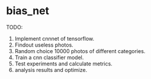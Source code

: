 # bias_net

TODO:
1. Implement cnnnet of tensorflow.
2. Findout useless photos.
3. Random choice 10000 photos of different categories.
4. Train a cnn classifier model.
5. Test experiments and calculate metrics.
6. analysis results and optimize.
